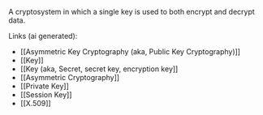 A cryptosystem in which a single key is used to both encrypt and decrypt data.

Links (ai generated):
 - [[Asymmetric Key Cryptography (aka, Public Key Cryptography)]]
 - [[Key]]
 - [[Key (aka, Secret, secret key, encryption key]]
 - [[Asymmetric Cryptography]]
 - [[Private Key]]
 - [[Session Key]]
 - [[X.509]]
